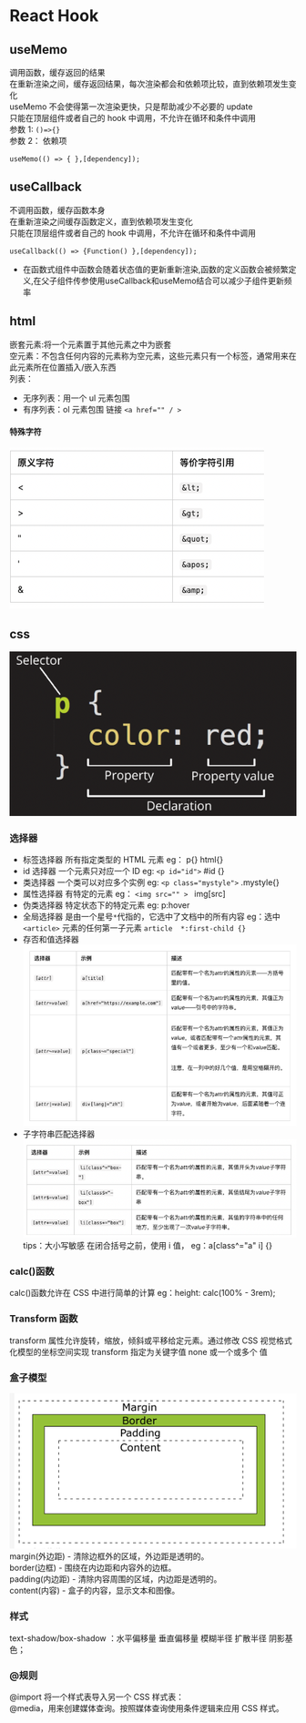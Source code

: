 # React Hook

## useMemo

调用函数，缓存返回的结果  
在重新渲染之间，缓存返回结果，每次渲染都会和依赖项比较，直到依赖项发生变化  
useMemo 不会使得第一次渲染更快，只是帮助减少不必要的 update  
只能在顶层组件或者自己的 hook 中调用，不允许在循环和条件中调用  
参数 1: `()=>{}`  
参数 2： 依赖项  

```
useMemo(() => { },[dependency]);
```

## useCallback

不调用函数，缓存函数本身  
在重新渲染之间缓存函数定义，直到依赖项发生变化  
只能在顶层组件或者自己的 hook 中调用，不允许在循环和条件中调用  

```
useCallback(() => {Function() },[dependency]);
```

* 在函数式组件中函数会随着状态值的更新重新渲染,函数的定义函数会被频繁定义,在父子组件传参使用useCallback和useMemo结合可以减少子组件更新频率


## html

嵌套元素:将一个元素置于其他元素之中为嵌套  
空元素：不包含任何内容的元素称为空元素，这些元素只有一个标签，通常用来在此元素所在位置插入/嵌入东西  
列表：  

- 无序列表：用一个 ul 元素包围
- 有序列表：ol 元素包围
  链接
  `<a href="" / >`

#### 特殊字符

![Alt text](image-2.png)

## css

![Alt text](image.png)

### 选择器

- 标签选择器 所有指定类型的 HTML 元素 eg： p{} html{}
- id 选择器 一个元素只对应一个 ID eg: `<p id="id">` #id {}
- 类选择器 一个类可以对应多个实例 eg: `<p class="mystyle">` .mystyle{}
- 属性选择器 有特定的元素 eg： `<img src="" > ` img[src]
- 伪类选择器 特定状态下的特定元素 eg: p:hover
- 全局选择器 是由一个星号`*`代指的，它选中了文档中的所有内容 eg：选中`<article>` 元素的任何第一子元素 `article  *:first-child {}`
- 存否和值选择器
  ![Alt text](image-3.png)
- 子字符串匹配选择器
  ![Alt text](image-4.png)
  tips：大小写敏感 在闭合括号之前，使用 i 值， eg：a[class^="a" i] {}

### calc()函数

calc()函数允许在 CSS 中进行简单的计算 eg：height: calc(100% - 3rem);

### Transform 函数

transform 属性允许旋转，缩放，倾斜或平移给定元素。通过修改 CSS 视觉格式化模型的坐标空间实现
transform 指定为关键字值 none 或一个或多个 <transform-function> 值

### 盒子模型

![Alt text](image-1.png)  
margin(外边距) - 清除边框外的区域，外边距是透明的。  
border(边框) - 围绕在内边距和内容外的边框。  
padding(内边距) - 清除内容周围的区域，内边距是透明的。  
content(内容) - 盒子的内容，显示文本和图像。  

### 样式

text-shadow/box-shadow ：水平偏移量 垂直偏移量 模糊半径 扩散半径 阴影基色；

### @规则

@import 将一个样式表导入另一个 CSS 样式表：  
@media，用来创建媒体查询。按照媒体查询使用条件逻辑来应用 CSS 样式。  

